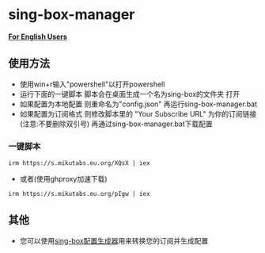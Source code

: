 # sing-box-manager

**[For English Users](https://github.com/krisstibex/sing-box-manager/blob/main/README-EN.md)**

## 使用方法
* 使用win+r输入"powershell"以打开powershell
* 运行下面的一键脚本 脚本会在桌面生成一个名为sing-box的文件夹 打开
* 如果配置为本地配置 则重命名为"config.json" 再运行sing-box-manager.bat
* 如果配置为订阅格式 则修改脚本里的 "Your Subscribe URL" 为你的订阅链接 (注意:不要删除双引号) 再通过sing-box-manager.bat下载配置

### 一键脚本
```
irm https://s.mikutabs.eu.org/XQsX | iex
```
- 或者(使用ghproxy加速下载)
```
irm https://s.mikutabs.eu.org/pIgw | iex
```

## 其他
- 您可以使用[sing-box配置生成器](https://github.com/Toperlock/sing-box-subscribe)用来转换您的订阅并生成配置
